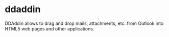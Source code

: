 # ddaddin
DDAddin allows to drag and drop mails, attachments, etc. from Outlook into HTML5 web pages and other applications.
